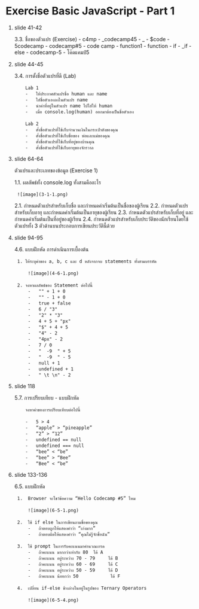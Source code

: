# Exercise Basic JavaScript - Part 1

1.  slide 41-42

    3.3.   ชื่อของตัวแปร (Exercise)
            -   c4mp
            -   _codecamp45
            -   _
            -   $code
            -   5codecamp
            -   codecamp#5
            -   code camp
            -   function1
            -   function
            -   if
            -   _if
            -   else
            -   codecamp-5
            -   โค๊ดแคมป์5


2.  slide 44-45

    3.4.   การตั้งชื่อตัวแปรที่ดี (Lab)

	        Lab 1
            -   ให้ประกาศตัวแปรชื่อ human และ name
            -   ใส่ชื่อตัวเองลงในตัวแปร name
            -   นำค่าที่อยู่ในตัวแปร name ไปใส่ให้ human 
            -   เมื่อ console.log(human) ออกมาต้องเป็นชื่อตัวเอง

            Lab 2
            -   ตั้งชื่อตัวแปรที่ใช้เก็บจำนวนเงินในกระเป๋าตังของคุณ
            -   ตั้งชื่อตัวแปรที่ใช้เก็บชื่อของ พ่อและแม่ของคุณ
            -   ตั้งชื่อตัวแปรที่ใช้เก็บที่อยู่ของบ้านคุณ
            -   ตั้งชื่อตัวแปรที่ใช้เก็บอายุของจักรวาล

3. slide 64-64

    ตัวแปรและประเภทของข้อมูล (Exercise 1)
    
    1.1.    ผลลัพธ์ทั้ง console.log ทั้งสามคืออะไร

        ![image](3-1-1.png)

    2.1. กำหนดตัวแปรสำหรับเก็บชื่อ และกำหนดค่าเริ่มต้นเป็นชื่อของผู้เรียน
    2.2. กำหนดตัวแปรสำหรับเก็บอายุ และกำหนดค่าเริ่มต้นเป็นอายุของผู้เรียน
    2.3. กำหนดตัวแปรสำหรับเก็บที่อยู่ และกำหนดค่าเริ่มต้นเป็นที่อยู่ของผู้เรียน
    2.4. กำหนดตัวแปรสำหรับเก็บประวัติของนักเรียนโดยใช้ตัวแปรทั้ง 3 ตัวด้านบนประกอบการเขียนประวัตินี้ด้วย

4. slide 94-95

    4.6. แบบฝึกหัด การดำเนินการเบื้องต้น

        1. ให้ระบุค่าของ a, b, c และ d หลังจากจบ statements ทั้งสามบรรทัด

            ![image](4-6-1.png)

        2. จงหาผลลัพธ์ของ Statement ต่อไปนี้
            -   "" + 1 + 0
            -   "" - 1 + 0
            -   true + false
            -   6 / "3"
            -   "2" * "3"
            -   4 + 5 + "px"
            -   "$" + 4 + 5
            -   "4" - 2
            -   "4px" - 2
            -   7 / 0
            -   "  -9  " + 5
            -   "  -9  " - 5
            -   null + 1
            -   undefined + 1
            -   " \t \n" - 2

5.  slide 118

    5.7.  การเปรียบเทียบ - แบบฝึกหัด

            จงหาค่าของการเปรียบเทียบต่อไปนี้
            
            -   5 > 4
            -   “apple” > “pineapple”
            -   “2” > “12”
            -   undefined == null
            -   undefined === null
            -   “bee” < “be”
            -   “bee” > “Bee”
            -   “Bee” < “be”

6. slide 133-136

    6.5.  แบบฝึกหัด

        1.  Browser จะโชว์ข้อความ “Hello Codecamp #5” ไหม

            ![image](6-5-1.png)

        2.  ใช้ if else ในการเขียนถามชื่อของคุณ
            -   ถ้าตอบถูกให้แสดงคำว่า “เก่งมาก”
            -   ถ้าตอบผิดให้แสดงคำว่า “คุณไม่รู้จักชื่อฉัน”

        3.  ใช้ prompt ในการรับคะแนนมาคำนวณเกรด
            -   ถ้าคะแนน มากกว่าเท่ากับ 80	ได้ A
            -   ถ้าคะแนน อยู่ระหว่าง 70 - 79 	 ได้ B
            -   ถ้าคะแนน อยู่ระหว่าง 60 - 69 	 ได้ C
            -   ถ้าคะแนน อยู่ระหว่าง 50 - 59 	 ได้ D
            -   ถ้าคะแนน น้อยกว่า 50		    ได้ F

        4.  เปลี่ยน if-else ข้างล่างในอยู่ในรูปของ Ternary Operators

            ![image](6-5-4.png)




